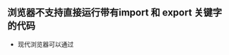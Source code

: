 
## 浏览器不支持直接运行带有import 和 export 关键字的代码
- 现代浏览器可以通过<script type=module> 来支持import export
- ie8-15 不支持import export 所以不可能运行

## 兼容策略
- 激进的兼容策略 把代码全放在<script type=module>里
- 缺点 不被ie8-15支持 且会导致文件请求过多
- 平稳的兼容策略 把关键字转译为普通代码 并把所有文件打包成一个文件
- 缺点 需要写复杂的代码来完成这件事情 


## 怎么把import / export 转换成函数
- @babel/core 已经做了 转换代码见bundler_1.ts
- import 关键字变成 require函数
- export 关键字变成exports 对象
- 本质 esmodule 语法变成了commonjs 规则


## 问题列表
- 生成的代码中有多个重复的_interopxxx 函数
- 只能引入和运行jswenj
- 只能理解import 无法理解require
- 不支持插件
- 不支持配置入口文件和dist文件名
- 后面的课程慢慢解决
- 不一定全都要解决 内容太多 简化后在理解

## 打包
- 把es6代码转译为es5版本
- 把所有代码合并到一个文件里



## commonjs 是nodejs 里面的规范 环境变量： module exports require global 
- commonjs 规定 每个模块内部 module 变量代表当前模块 该变量是一个对象
他有一个exports 属性 这个属性是对外的接口 加载某一个模块 其实就是加载该模块的module.exports属性

- commonjs 特点 1. 所有代码运行在模块作用域内 不会污染全局变量 2. 模块可以多次加载 但是只有第一次加载时运行一次，运行结果被缓存下来 以后再加载 直接读取缓存结果

## es6 module  import/export
- import 是静态命令的方式 js 引擎对脚本静态分析时 遇到模块加载命令import 会生成一个只读引用 等到脚本
真的执行时 再根据这个只读引用 到被记载的模块中区取值 